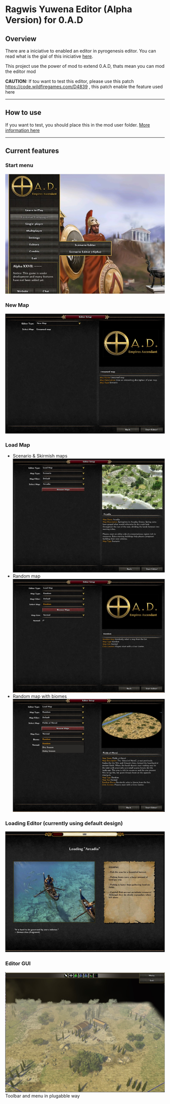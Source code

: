 # Ragwis Yuwena Editor (Alpha Version) for 0.A.D
## Overview
There are a iniciative to enabled an editor in pyrogenesis editor. You can read what is the gial of this iniciative [here](https://trac.wildfiregames.com/wiki/GSOC_Ideas#atlas).

This project use the power of mod to extend 0.A.D, thats mean you can mod the editor mod

**CAUTION:** If tou want to test this editor, please use this patch https://code.wildfiregames.com/D4839 , this patch enable the feature used here

-------

## How to use
If you want to test, you should place this in the mod user folder. [More information here](https://trac.wildfiregames.com/wiki/GameDataPaths)

-------
## Current features
### Start menu
![alt startmenu](./docs/images/startermenu.jpg)
### New Map
![alt newmap](./docs/images/newmap.jpg)
### Load Map
- Scenario & Skirmish maps
![alt scenario](./docs/images/scenario.jpg)
- Random map
![alt random](./docs/images/randommap.jpg)
- Random map with biomes
![alt biome](./docs/images/randommapbiome.jpg)
### Loading Editor (currently using default design)
![alt loading](./docs/images/loading.jpg)
### Editor GUI
![alt editor](./docs/images/editor.jpg)
Toolbar and menu in plugabble way
